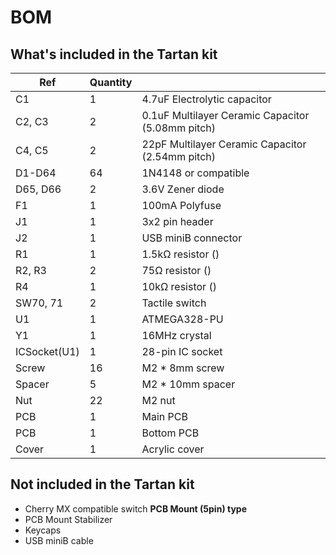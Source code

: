 # BOM

## What's included in the Tartan kit

| Ref          | Quantity |                                                   |
| ------------ | -------- | ------------------------------------------------- |
| C1           | 1        | 4.7uF Electrolytic capacitor                      |
| C2, C3       | 2        | 0.1uF Multilayer Ceramic Capacitor (5.08mm pitch) |
| C4, C5       | 2        | 22pF Multilayer Ceramic Capacitor (2.54mm pitch)  |
| D1-D64       | 64       | 1N4148 or compatible                              |
| D65, D66     | 2        | 3.6V Zener diode                                  |
| F1           | 1        | 100mA Polyfuse                                    |
| J1           | 1        | 3x2 pin header                                    |
| J2           | 1        | USB miniB connector                               |
| R1           | 1        | 1.5kΩ resistor ()                                 |
| R2, R3       | 2        | 75Ω resistor ()                                   |
| R4           | 1        | 10kΩ resistor ()                                  |
| SW70, 71     | 2        | Tactile switch                                    |
| U1           | 1        | ATMEGA328-PU                                      |
| Y1           | 1        | 16MHz crystal                                     |
| ICSocket(U1) | 1        | 28-pin IC socket                                  |
| Screw        | 16       | M2 \* 8mm screw                                   |
| Spacer       | 5        | M2 \* 10mm spacer                                 |
| Nut          | 22       | M2 nut                                            |
| PCB          | 1        | Main PCB                                          |
| PCB          | 1        | Bottom PCB                                        |
| Cover        | 1        | Acrylic cover                                     |

## Not included in the Tartan kit

- Cherry MX compatible switch **PCB Mount (5pin) type**
- PCB Mount Stabilizer
- Keycaps
- USB miniB cable
